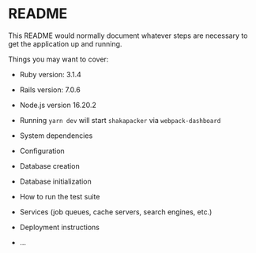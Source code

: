 # README

This README would normally document whatever steps are necessary to get the
application up and running.

Things you may want to cover:

* Ruby version: 3.1.4

* Rails version: 7.0.6

* Node.js version 16.20.2

* Running `yarn dev` will start `shakapacker` via `webpack-dashboard`

* System dependencies

* Configuration

* Database creation

* Database initialization

* How to run the test suite

* Services (job queues, cache servers, search engines, etc.)

* Deployment instructions

* ...
